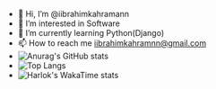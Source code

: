 - 👋 Hi, I’m @iibrahimkahramann
- 👀 I’m interested in Software
- 🌱 I’m currently learning Python(Django)
- 📫 How to reach me iibrahimkahramnn@gmail.com
- ![Anurag's GitHub stats](https://github-readme-stats.vercel.app/api?username=iibrahimkahramann)
- ![Top Langs](https://github-readme-stats.vercel.app/api/top-langs/?username=iibrahimkahramann&layout=donut)
- ![Harlok's WakaTime stats](https://github-readme-stats.vercel.app/api/wakatime?username=iibrahimkahramann)
<!---
iibrahimkahramann/iibrahimkahramann is a ✨ special ✨ repository because its `README.md` (this file) appears on your GitHub profile.
You can click the Preview link to take a look at your changes.
--->
